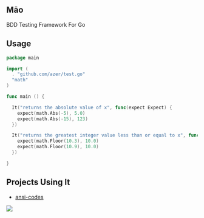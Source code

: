 ## Māo

BDD Testing Framework For Go

## Usage

```go
package main

import (
  . "github.com/azer/test.go"
  "math"
)

func main () {

  It("returns the absolute value of x", func(expect Expect) {
    expect(math.Abs(-5), 5.0)
    expect(math.Abs(-15), 123)
  })

  It("returns the greatest integer value less than or equal to x", func(expect Expect) {
    expect(math.Floor(10.3), 10.0)
    expect(math.Floor(10.9), 10.0)
  })

}
```

## Projects Using It

* [ansi-codes](http://github.com/azer/go-ansi-codes)

![](https://dl.dropboxusercontent.com/s/77k6n4vxjhgbauf/npmel_36.jpg)
